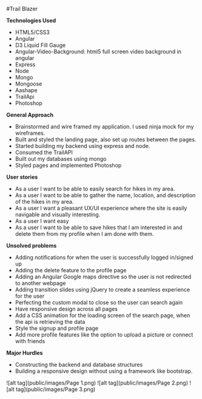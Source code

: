 #Trail Blazer

**Technologies Used**

* HTML5/CSS3
* Angular
* D3 Liquid Fill Gauge
* Angular-Video-Background: html5 full screen video background in angular
* Express
* Node
* Mongo
* Mongoose
* Aashape
* TrailApi
* Photoshop

**General Approach**

* Brainstormed and wire framed my application. I used ninja mock for my wireframes.
* Built and styled the landing page, also set up routes between the pages.
* Started building my backend using express and node. 
* Consumed the TrailAPI 
* Built out my databases using mongo
* Styled pages and implemented Photoshop

**User stories**

* As a user I want to be able to easily search for hikes in my area.
* As a user I want to be able to gather the name, location, and description of the hikes in my area.
* As a user I want a pleasant UX/UI experience where the site is easily navigable and visually interesting.
* As a user I want easy 
* As a user I want to be able to save hikes that I am interested in and delete them from my profile when I am done with them.

**Unsolved problems**

* Adding notifications for when the user is successfully logged in/signed up
* Adding the delete feature to the profile page
* Adding an Angular Google maps directive so the user is not redirected to another webpage
* Adding transition slides using jQuery to create a seamless experience for the user 
* Perfecting the custom modal to close so the user can search again
* Have responsive design across all pages
* Add a CSS animation for the loading screen of the search page, when the api is retrieving the data
* Style the signup and profile page 
* Add more profile features like the option to upload a picture or connect with friends 

**Major Hurdles**

* Constructing the backend and database structures
* Building a responsive design without using a framework like bootstrap.

![alt tag](public/images/Page 1.png)
![alt tag](public/images/Page 2.png)
![alt tag](public/images/Page 3.png)